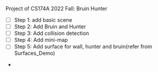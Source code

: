 Project of CS174A 2022 Fall: Bruin Hunter

- [ ] Step 1: add basic scene
- [ ] Step 2: Add Bruin and Hunter
- [ ] Step 3: Add collision detection
- [ ] Step 4: Add mini-map 
- [ ] Step 5: Add surface for wall, hunter and bruin(refer from Surfaces_Demo)
- 